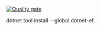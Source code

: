 [![Quality gate](https://sonarcloud.io/api/project_badges/quality_gate?project=lucashigor_Andor)](https://sonarcloud.io/summary/new_code?id=lucashigor_Andor)

dotnet tool install --global dotnet-ef